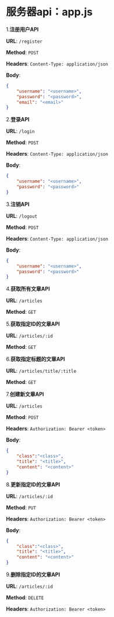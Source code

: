 # 服务器api：app.js
1.**注册用户API**

**URL**: `/register`

**Method**: `POST`

**Headers**: `Content-Type: application/json`

**Body**:

```json
{
    "username": "<username>",
    "password": "<password>",
    "email": "<email>"
}
```

2.**登录API**

**URL**: `/login`

**Method**: `POST`

**Headers**: `Content-Type: application/json`

**Body**:

```json
{
    "username": "<username>",
    "password": "<password>"
}
```

3.**注销API**

**URL**: `/logout`

**Method**: `POST`

**Headers**: `Content-Type: application/json`

**Body**:

```json
{
    "username": "<username>",
    "password": "<password>"
}
```

4.**获取所有文章API**

**URL**: `/articles`

**Method**: `GET`

5.**获取指定ID的文章API**

**URL**: `/articles/:id`

**Method**: `GET`

6.**获取指定标题的文章API**

**URL**: `/articles/title/:title`

**Method**: `GET`

7.**创建新文章API**

**URL**: `/articles`

**Method**: `POST`

**Headers**: `Authorization: Bearer <token>`

**Body**:

```json
{
    "class":"<class>",
    "title": "<title>",
    "content": "<content>"
}
```

8.**更新指定ID的文章API**

**URL**: `/articles/:id`

**Method**: `PUT`

**Headers**: `Authorization: Bearer <token>`

**Body**:

```json
{
    "class":"<class>",
    "title": "<title>",
    "content": "<content>"
}
```

9.**删除指定ID的文章API**

**URL**: `/articles/:id`

**Method**: `DELETE`

**Headers**: `Authorization: Bearer <token>`